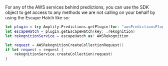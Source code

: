 For any of the AWS services behind predictions, you can use the SDK object to get access to any methods we are not calling on your behalf by using the Escape Hatch like so:

```swift
let plugin = try Amplify.Predictions.getPlugin(for: "awsPredictionsPlugin") as! AWSPredictionsPlugin
let escapeHatch = plugin.getEscapeHatch(key: .rekognition)
let rekognitionService = escapeHatch as! AWSRekognition

let request = AWSRekognitionCreateCollectionRequest()
if let request = request {
    rekognitionService.createCollection(request)
}
```
